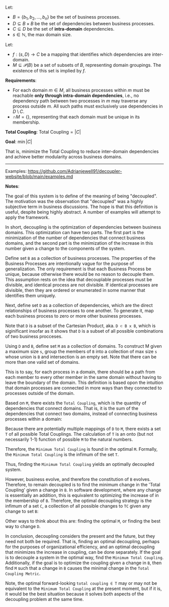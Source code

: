 Let:

- $`B = \{b_1, b_2, \dots, b_n\}`$ be the set of business processes.
- $`D \subseteq B \times B`$ be the set of dependencies between business processes.
- $`C \subseteq D`$ be the set of **intra-domain** dependencies.
- $`s \in \mathbb{N}`$, the max domain size.

Let:

- $`f: (s, D) \to C`$ be a mapping that identifies which dependencies are inter-domain.
- $`M \subseteq \mathcal{P}(B)`$ be a set of subsets of $`B`$, representing domain groupings. The existence of this set is implied by $`f`$.

**Requirements**:
- For each domain $` m \in M `$, all business processes within $` m `$ must be reachable **only through intra-domain dependencies**, i.e., no dependency path between two processes in $` m `$ may traverse any process outside $` m `$. All such paths must exclusively use dependencies in $` D \setminus C `$.
- $`\cap M = \{ \}`$, representing that each domain must be unique in its membership.


**Total Coupling**:
$`
\text{Total Coupling} = |C|
`$

**Goal**:
$`
\min |C|
`$

That is, minimize the Total Coupling to reduce inter-domain dependencies and achieve better modularity across business domains.



---
Examples: 
https://github.com/Adrianjewell91/decoupler-website/blob/main/examples.md


**Notes**:

The goal of this system is to define of the meaning of being "decoupled". The motivation was the observation that "decoupled" was a highly subjective term in business discussions. The hope is that this definition is useful, despite being highly abstract. A number of examples will attempt to apply the framework.


In short, decoupling is the optimization of dependencies between business domains. This optimization can have two parts. The first part is the minimization of the number of dependencies that connect business domains, and the second part is the minimization of the increase in this number given a change to the components of the system.


Define set `B` as a collection of business processes. The properties of the Business Processes are intentionally vague for the purpose of generalization. The only requirement is that each Business Process be unique, because otherwise there would be no reason to decouple them. This assumption rests on the idea that decouplable processes must be divisible, and identical process are not divisible. If identical processes are divisible, then they are ordered or enumerated in some manner that identifies them uniquely.


Next, define set `D` as a collection of dependencies, which are the direct relationships of business processes to one another. To generate it, map each business process to zero or more other business processes.


Note that `D` is a subset of the Cartesian Product, aka. `D ⊂ B x B`,  which is siginificant insofar as it shows that `D` is a subset of all possible combinations of two business procceses. 


Using `D` and `B`, define set `M` as a collection of domains. To construct M given a maximum size `s`, group the members of `B` into a collection of max size `s` whose union is `B` and intersection is an empty set. Note that there can be more than one valid set of domains. 

This is to say, for each process in a domain, there should be a path from each member to every other member in the same domain without having to leave the boundary of the domain. This definition is based opon the intuition that domain processes are connected in more ways than they connected to processes outside of the domain.


Based on `M`, there exists the `Total Coupling`, which is the quantity of dependencies that connect domains. That is, it is the sum of the dependencies that connect two domains, instead of connecting business processes within a domain:

Because there are potentially multiple mappings of `D` to `M`, there exists a set `T` of all possible Total Couplings. The calculation of `T` is an onto (but not necessarily 1-1) function of possible `M` to the natural numbers.

Therefore, the `Minimum Total Coupling` is found in the optimal `M`. Formally, the `Minimum Total Coupling` is the infimum of the set `T`.

Thus, finding the `Minimum Total Coupling` yields an optimally decoupled system. 

However, business evolve, and therefore the constitution of `B` evolves. Therefore, to remain decoupled is to find the minimum change in the 'Total Coupling' given a change in `B`. In software development, where any change is essentially an addition, this is equivalent to optimizing the increase of in the membership of `B`. Therefore, the optimal decoupling strategy is the infimum of a set `C`, a collection of all possible changes to `TC` given any change to set `B`:

Other ways to think about this are: finding the optimal `M`, or finding the best way to change `D`. 

In conclusion, decoupling considers the present and the future, but they need not both be required. That is, finding an optimal decoupling, perhaps for the purposes of organizational efficiency, and an optimal decoupling that minimizes the increase in coupling, can be done separately. If the goal is to decouple a system in the optimal way, find the `Minimum Total Coupling`. Additionally, if the goal is to optimize the coupling given a change in `B`, then find `M` such that a change in `B` causes the minimal change in the `Total Coupling Metric`.  

Note, the optimal forward-looking `total coupling ∈ T` may or may not be equivalent to the `Minimum Total Coupling` at the present moment, but if it is, it would be the best situation because it solves both aspects of the decoupling problem at the same time.
